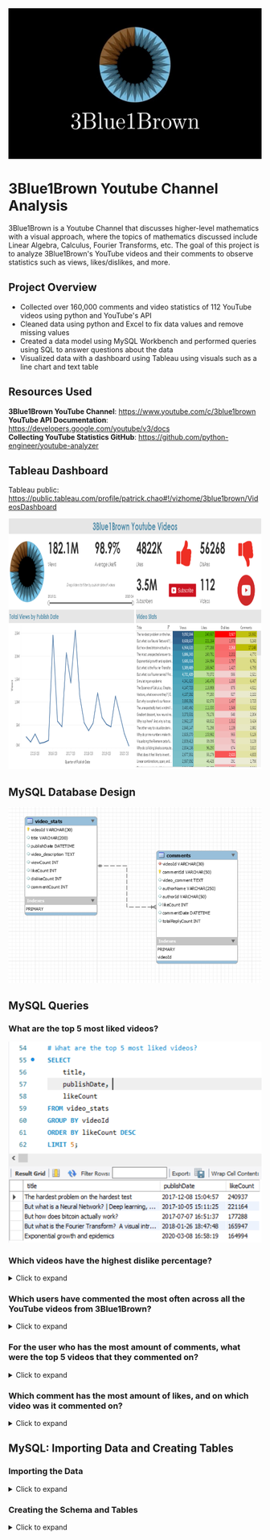 <img src="/images/3blue1brown-banner.jpeg" width="900" height="300">

# 3Blue1Brown Youtube Channel Analysis
3Blue1Brown is a Youtube Channel that discusses higher-level mathematics with a visual approach, where the topics of mathematics discussed include Linear Algebra, Calculus, Fourier Transforms, etc. The goal of this project is to analyze 3Blue1Brown's YouTube videos and their comments to observe statistics such as views, likes/dislikes, and more.

## Project Overview
- Collected over 160,000 comments and video statistics of 112 YouTube videos using python and YouTube's API
- Cleaned data using python and Excel to fix data values and remove missing values
- Created a data model using MySQL Workbench and performed queries using SQL to answer questions about the data
- Visualized data with a dashboard using Tableau using visuals such as a line chart and text table

## Resources Used

**3Blue1Brown YouTube Channel**: https://www.youtube.com/c/3blue1brown</br>
**YouTube API Documentation**: https://developers.google.com/youtube/v3/docs</br>
**Collecting YouTube Statistics GitHub**: https://github.com/python-engineer/youtube-analyzer

## Tableau Dashboard
Tableau public: https://public.tableau.com/profile/patrick.chao#!/vizhome/3blue1brown/VideosDashboard

<img src="/images/tableau_dashboard.PNG" width="1000" height="500">

## MySQL Database Design
<img src="/images/youtube_diagram.PNG" width="700" height="350">

## MySQL Queries
### What are the top 5 most liked videos?
<img src="/images/query_top_5_liked_videos.PNG" width="600" height="400">

### Which videos have the highest dislike percentage?
<details>
  <summary>Click to expand</summary>
  <img src="/images/query_dislike_ratio.PNG" width="900" height="500">
</details>

### Which users have commented the most often across all the YouTube videos from 3Blue1Brown?
<details>
  <summary>Click to expand</summary>
  <img src="/images/query_top_commentors.PNG" width="700" height="500">
</details>

### For the user who has the most amount of comments, what were the top 5 videos that they commented on?
<details>
  <summary>Click to expand</summary>
  <img src="/images/query_top_commentor_videos.PNG" width="800" height="500">
</details>

### Which comment has the most amount of likes, and on which video was it commented on?
<details>
  <summary>Click to expand</summary>
  <img src="/images/query_most_liked_comment.PNG" width="800" height="500">
</details>

## MySQL: Importing Data and Creating Tables

### Importing the Data
<details>
  <summary>Click to expand</summary>
  <img src="/images/sql_loading_data.PNG" width="900" height="500">
</details>

### Creating the Schema and Tables
<details>
  <summary>Click to expand</summary>
  <img src="/images/sql_table1.PNG" width="400" height="400"></br>
  <img src="/images/sql_table2.PNG" width="400" height="400">
</details>
